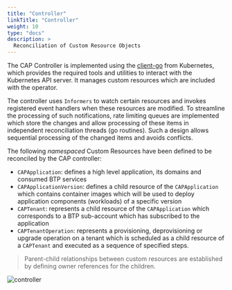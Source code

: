 ```yaml
---
title: "Controller"
linkTitle: "Controller"
weight: 10
type: "docs"
description: >
  Reconciliation of Custom Resource Objects
---
```


The CAP Controller is implemented using the [client-go](https://github.com/kubernetes/client-go) from Kubernetes, which provides the required tools and utilities to interact with the Kubernetes API server. It manages custom resources which are included with the operator.

The controller uses `Informers` to watch certain resources and invokes registered event handlers when these resources are modified. To streamline the processing of such notifications, rate limiting queues are implemented which store the changes and allow processing of these items in independent reconciliation threads (go routines). Such a design allows sequential processing of the changed items and avoids conflicts.

The following _namespaced_ Custom Resources have been defined to be reconciled by the CAP controller:

- `CAPApplication`: defines a high level application, its domains and consumed BTP services
- `CAPApplicationVersion`: defines a child resource of the `CAPApplication` which contains container images which will be used to deploy application components (workloads) of a specific version
- `CAPTenant`: represents a child resource of the `CAPApplication` which corresponds to a BTP sub-account which has subscribed to the application
- `CAPTenantOperation`: represents a provisioning, deprovisioning or upgrade operation on a tenant which is scheduled as a child resource of a `CAPTenant` and executed as a sequence of specified steps.

> Parent-child relationships between custom resources are established by defining owner references for the children.

![controller](/img/block-controller.png)
